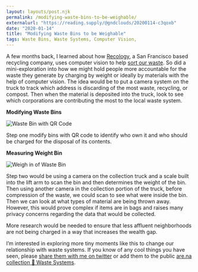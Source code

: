 ```yaml
---
layout: layouts/post.njk
permalink: /modifying-waste-bins-to-be-weighable/
externalurl: "https://reading.supply/@gndclouds/20200114-c3qoxb"
date: "2020-01-14"
title: "Modifying Waste Bins to be Weighable"
tags: Waste Bins, Waste Systems, Computer Vision,
---
```


A few months back, I learned about how [Recology](https://www.recology.com), a San Francisco based recycling company, uses computer vision to help [sort our waste](https://www.recyclingproductnews.com/article/32257/recology-adds-max-ai-robotic-sorting-technology-to-pier-96-recycling-center-in-san-francisco). So did a mini-exploration into how we might hold people more accountable for the waste they generate by charging by weight or ideally by materials with the help of computer vision. The idea would be to put a camera system on the truck to track which address is discarding of the most waste, recycling, or compost. Then when the material is deposited into the truck, look to see which corporations are contributing the most to the local waste system.

**Modifying Waste Bins**

![Waste Bin with QR Code](https://d2w9rnfcy7mm78.cloudfront.net/7474047/original_0d2e9e1cb039f56914b57b2c9868917a.png?1590736717?bc=0)

Step one modify bins with QR code to identify who own it and who should be charged for the disposal of its contents.

**Measuring Weight Bin**

![Weigh in of Waste Bin](https://d2w9rnfcy7mm78.cloudfront.net/7474045/original_44159e4326e94b31c8beb46637b1e905.png?1590736721?bc=0)

Step two would be using a camera on the collection truck and a scale built into the lift arm to scan the bin and then determines the weight of the bin. Then using another camera in the collection portion of the truck, before compression of the waste, we could scan to see what were inside the bin. Then we can look at what types of material are being thrown away. However, this would prove complex if items are in bags and raises many privacy concerns regarding the data that would be collected.

More research would be needed to ensure that less affluent neighborhoods are not being charged in a way that increases the wealth gap.

I’m interested in exploring more tiny moments like this to change our relationship with waste systems. If you know of any cool things you have seen, please [share them with me on twitter](https://twitter.com/gndclouds) or add them to the public [are.na collection 🔬 Waste Systems](https://www.are.na/gndclouds/waste-systems).
